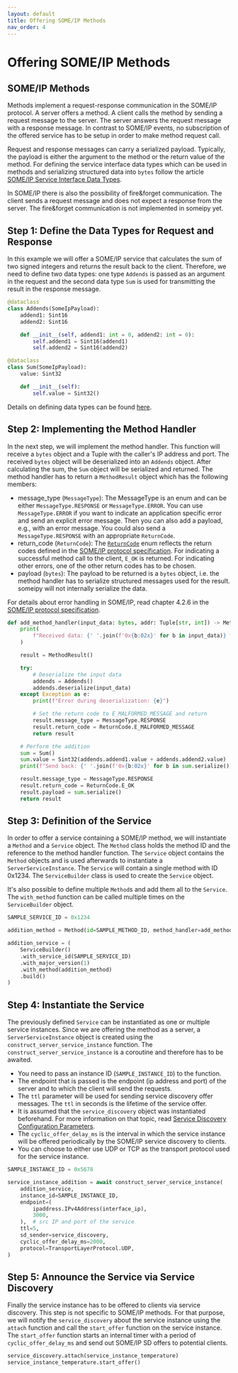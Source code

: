 ```yaml
---
layout: default
title: Offering SOME/IP Methods
nav_order: 4
---
```


<style type="text/css">
pre > code.language-mermaid {
    display: flex;
    justify-content: center;
    align-items: center;
}

p:has(img) {
    display: flex;
    justify-content: center;
    align-items: center;
}
</style>

# Offering SOME/IP Methods
## SOME/IP Methods

Methods implement a request-response communication in the SOME/IP protocol. A server offers a method. A client calls the method by sending a request message to the server. The server answers the request message with a response message. In contrast to SOME/IP events, no subscription of the offered service has to be setup in order to make method request call. 

Request and response messages can carry a serialized payload. Typically, the payload is either the argument to the method or the return value of the method. For defining the service interface data types which can be used in methods and serializing structured data into `bytes` follow the article [SOME/IP Service Interface Data Types](/someipy/service_interface.html).

In SOME/IP there is also the possibility of fire&forget communication. The client sends a request message and does not expect a response from the server. The fire&forget communication is not implemented in someipy yet.

## Step 1: Define the Data Types for Request and Response

In this example we will offer a SOME/IP service that calculates the sum of two signed integers and returns the result back to the client. Therefore, we need to define two data types: one type `Addends` is passed as an argument in the request and the second data type `Sum` is used for transmitting the result in the response message.

```python
@dataclass
class Addends(SomeIpPayload):
    addend1: Sint16
    addend2: Sint16

    def __init__(self, addend1: int = 0, addend2: int = 0):
        self.addend1 = Sint16(addend1)
        self.addend2 = Sint16(addend2)

@dataclass
class Sum(SomeIpPayload):
    value: Sint32

    def __init__(self):
        self.value = Sint32()
```

Details on defining data types can be found [here](/someipy/service_interface.html).

## Step 2: Implementing the Method Handler

In the next step, we will implement the method handler. This function will receive a `bytes` object and a Tuple with the caller's IP address and port. The received `bytes` object will be deserialized into an `Addends` object. After calculating the sum, the `Sum` object will be serialized and returned. The method handler has to return a `MethodResult` object which has the following members:

- message_type (`MessageType`): The MessageType is an enum and can be either `MessageType.RESPONSE` or `MessageType.ERROR`. You can use `MessageType.ERROR` if you want to indicate an application specific error and send an explicit error message. Then you can also add a payload, e.g., with an error message. You could also send a `MessageType.RESPONSE` with an appropriate `ReturnCode`.
- return_code (`ReturnCode`): The [`ReturnCode`]() enum reflects the return codes defined in the [SOME/IP protocol specification](https://www.autosar.org/fileadmin/standards/R22-11/FO/AUTOSAR_PRS_SOMEIPProtocol.pdf). For indicating a successful method call to the client, `E_OK` is returned. For indicating other errors, one of the other return codes has to be chosen.
- payload (`bytes`): The payload to be returned is a `bytes` object, i.e. the method handler has to serialize structured messages used for the result. someipy will not internally serialize the data.

For details about error handling in SOME/IP, read chapter 4.2.6 in the [SOME/IP protocol specification](https://www.autosar.org/fileadmin/standards/R22-11/FO/AUTOSAR_PRS_SOMEIPProtocol.pdf).


```python
def add_method_handler(input_data: bytes, addr: Tuple[str, int]) -> MethodResult:
    print(
        f"Received data: {' '.join(f'0x{b:02x}' for b in input_data)} from IP: {addr[0]} Port: {addr[1]}"
    )

    result = MethodResult()

    try:
        # Deserialize the input data
        addends = Addends()
        addends.deserialize(input_data)
    except Exception as e:
        print(f"Error during deserialization: {e}")

        # Set the return code to E_MALFORMED_MESSAGE and return
        result.message_type = MessageType.RESPONSE
        result.return_code = ReturnCode.E_MALFORMED_MESSAGE
        return result

    # Perform the addition
    sum = Sum()
    sum.value = Sint32(addends.addend1.value + addends.addend2.value)
    print(f"Send back: {' '.join(f'0x{b:02x}' for b in sum.serialize())}")

    result.message_type = MessageType.RESPONSE
    result.return_code = ReturnCode.E_OK
    result.payload = sum.serialize()
    return result
```

## Step 3: Definition of the Service

In order to offer a service containing a SOME/IP method, we will instantiate a `Method` and a `Service` object. The `Method` class holds the method ID and the reference to the method handler function. The `Service` object contains the `Method` objects and is used afterwards to instantiate a `ServerServiceInstance`. The `Service` will contain a single method with ID 0x1234. The `ServiceBuilder` class is used to create the `Service` object.

It's also possible to define multiple `Method`s and add them all to the `Service`. The `with_method` function can be called multiple times on the `ServiceBuilder` object.

```python
SAMPLE_SERVICE_ID = 0x1234

addition_method = Method(id=SAMPLE_METHOD_ID, method_handler=add_method_handler)

addition_service = (
    ServiceBuilder()
    .with_service_id(SAMPLE_SERVICE_ID)
    .with_major_version(1)
    .with_method(addition_method)
    .build()
)
```

## Step 4: Instantiate the Service

The previously defined `Service` can be instantiated as one or multiple service instances. Since we are offering the method as a server, a `ServerServiceInstance` object is created using the `construct_server_service_instance` function. The `construct_server_service_instance` is a coroutine and therefore has to be awaited.

- You need to pass an instance ID (`SAMPLE_INSTANCE_ID`) to the function.
- The endpoint that is passed is the endpoint (ip address and port) of the server and to which the client will send the requests.
- The `ttl` parameter will be used for sending service discovery offer messages. The `ttl` in seconds is the lifetime of the service offer.
- It is assumed that the `service_discovery` object was instantiated beforehand. For more information on that topic, read [Service Discovery Configuration Parameters](/someipy/service_discovery.html).
- The `cyclic_offer_delay_ms` is the interval in which the service instance will be offered periodically by the SOME/IP service discovery to clients.
- You can choose to either use UDP or TCP as the transport protocol used for the service instance.

```python
SAMPLE_INSTANCE_ID = 0x5678

service_instance_addition = await construct_server_service_instance(
    addition_service,
    instance_id=SAMPLE_INSTANCE_ID,
    endpoint=(
        ipaddress.IPv4Address(interface_ip),
        3000,
    ),  # src IP and port of the service
    ttl=5,
    sd_sender=service_discovery,
    cyclic_offer_delay_ms=2000,
    protocol=TransportLayerProtocol.UDP,
)
```

## Step 5: Announce the Service via Service Discovery

Finally the service instance has to be offered to clients via service discovery. This step is not specific to SOME/IP methods. For that purpose, we will notify the `service_discovery` about the service instance using the `attach` function and call the `start_offer` function on the service instance. The `start_offer` function starts an internal timer with a period of `cyclic_offer_delay_ms` and send out SOME/IP SD offers to potential clients.

```python
service_discovery.attach(service_instance_temperature)
service_instance_temperature.start_offer()
```
